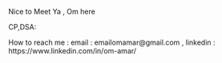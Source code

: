 <!DOCTYPE html>
<html>
<body>
<p>Nice to Meet Ya , Om here</p>
<p> CP,DSA:</p>
<p>How to reach me : email : emailomamar@gmail.com , linkedin : https://www.linkedin.com/in/om-amar/</p>
</body>
</html>

